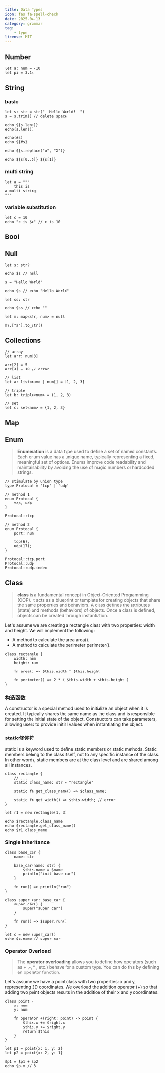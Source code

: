 ```yaml
---
title: Data Types
icon: fas fa-spell-check
date: 2025-04-13
category: grammar
tag: 
    - type
license: MIT
---
```


## Number
```hulo
let a: num = -10
let pi = 3.14
```

## String

### basic
```hulo
let s: str = str("  Hello World!  ")
s = s.trim() // delete space

echo ${s.len()}
echo(s.len())

echo(#s)
echo ${#s}

echo ${s.replace("o", "X")}

echo ${s[0..5]} ${s[1]}
```

### multi string
```hulo
let a = """ 
    this is 
a multi string
"""
```

### variable substitution
```hulo
let c = 10
echo "c is $c" // c is 10
```

## Bool

## Null
```hulo
let s: str?

echo $s // null

s = "Hello World"

echo $s // echo "Hello World"

let ss: str

echo $ss // echo ""

let m: map<str, num> = null

m?.["a"].to_str()
```

## Collections
```hulo
// array
let arr: num[3]

arr[2] = 5
arr[3] = 10 // error

// list
let a: list<num> | num[] = [1, 2, 3]

// triple
let b: triple<num> = (1, 2, 3)

// set
let c: set<num> = {1, 2, 3}
```

## Map

## Enum

>**Enumeration** is a data type used to define a set of named constants. Each enum value has a unique name, typically representing a fixed, meaningful set of options. Enums improve code readability and maintainability by avoiding the use of magic numbers or hardcoded strings.

```hulo
// stimulate by union type
type Protocal = 'tcp' | 'udp'

// method 1
enum Protocal {
    tcp, udp
}

Protocal::tcp

// method 2
enum Protocal {
    port: num

    tcp(6),
    udp(17);
}

Protocal::tcp.port
Protocal::udp
Protocal::udp.index
```

## Class

>**class** is a fundamental concept in Object-Oriented Programming (OOP). It acts as a blueprint or template for creating objects that share the same properties and behaviors. A class defines the attributes (state) and methods (behaviors) of objects. Once a class is defined, objects can be created through instantiation.

Let's assume we are creating a rectangle class with two properties: width and height. We will implement the following:

- A method to calculate the area area().
- A method to calculate the perimeter perimeter().

```hulo
class rectangle {
    width: num
    height: num

    fn area() => $this.width * $this.height

    fn perimeter() => 2 * ( $this.width + $this.height )
}
```

### 构造函数
A constructor is a special method used to initialize an object when it is created. It typically shares the same name as the class and is responsible for setting the initial state of the object. Constructors can take parameters, allowing users to provide initial values when instantiating the object.

### static修饰符
static is a keyword used to define static members or static methods. Static members belong to the class itself, not to any specific instance of the class. In other words, static members are at the class level and are shared among all instances.

```hulo
class rectangle {
    // ...
    static class_name: str = "rectangle"

    static fn get_class_name() => $class_name; 

    static fn get_width() => $this.width; // error
}

let r1 = new rectangle(1, 3)

echo $rectangle.class_name
echo $rectangle.get_class_name()
echo $r1.class_name
```

### Single Inheritance
```hulo
class base_car {
    name: str

    base_car(name: str) {
        $this.name = $name
        println("init base car")
    }

    fn run() => println("run")
}

class super_car: base_car {
    super_car() {
        super("super car")
    }

    fn run() => $super.run()
}

let c = new super_car()
echo $c.name // super car
```

### Operator Overload

>The **operator overloading** allows you to define how operators (such as + ,-, * , etc.) behave for a custom type. You can do this by defining an operator function.

Let's assume we have a point class with two properties: x and y, representing 2D coordinates. We overload the addition operator (+) so that adding two point objects results in the addition of their x and y coordinates.

```hulo
class point {
    x: num
    y: num

    fn operator +(right: point) -> point {
        $this.x += $right.x
        $this.y += $right.y
        return $this
    }
}

let p1 = point{x: 1, y: 2}
let p2 = point{x: 2, y: 1}

$p1 = $p1 + $p2
echo $p.x // 3
```